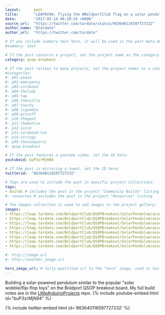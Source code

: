 ```yaml
---
layout:      post
title:       "LEAP#296: flying the #BoldportClub flag on a solar pendulum"
date:        "2017-05-14 06:20:24 +0000"
source_url:  "https://twitter.com/tardate/status/863640116597727232"
author_name: "@tardate"
author_url:  "https://twitter.com/tardate"

# If you include summary text here, it will be used in the post meta description instead of an excerpt from the post body
#summary: text

# If the post concerns a project, set the project name as the category:
category: qsop-breakout

# If the post relates to many projects, set the project names as a categories array:
#categories:
#- p01-pease
#- p02-emergency
#- p03-cordwood
#- p04-thelady
#- p05-tap
#- p06-thecuttle
#- p07-touchy
#- p08-ligemdio
#- p09-pissoff
#- p10-thegent
#- p11-thematrix
#- p12-juice
#- p13-cordwood-too
#- p14-stringy
#- p99-theconqueror
#- qsop-breakout

# If the post features a youtube video, set the ID here:
youtubeid: buP3zrMjN94

# If the post is mirroring a tweet, set the ID here:
twitterid:  "863640116597727232"

# Tags are used to include the post in specific project collections:
tags:
- builds # includes the post in the project "Community Builds" listing
#- resources # includes the post in the project "Resources" listing

# The images collection is used to add images to the project gallery:
images:
- https://leap.tardate.com/BoldportClub/QSOPBreakout/SolarPendulum/assets/SolarPendulum_bb.jpg
- https://leap.tardate.com/BoldportClub/QSOPBreakout/SolarPendulum/assets/SolarPendulum_bb_build.jpg
- https://leap.tardate.com/BoldportClub/QSOPBreakout/SolarPendulum/assets/SolarPendulum_build.jpg
- https://leap.tardate.com/BoldportClub/QSOPBreakout/SolarPendulum/assets/SolarPendulum_schematic.jpg
- https://leap.tardate.com/BoldportClub/QSOPBreakout/SolarPendulum/assets/construction_1.jpg
- https://leap.tardate.com/BoldportClub/QSOPBreakout/SolarPendulum/assets/construction_2.jpg
- https://leap.tardate.com/BoldportClub/QSOPBreakout/SolarPendulum/assets/construction_3.jpg
- https://leap.tardate.com/BoldportClub/QSOPBreakout/SolarPendulum/assets/construction_4_layout.jpg

#- http://image.url
#- http://another_image.url

hero_image_url: # fully-qualified url to the "hero" image, used in twitter cards for example
---
```


Building a solar-powered pendulum similar to the popular "solar wobble/flip-flop toys" on the Boldport QSOP breakout board.
My full build notes are in the [LittleArduinoProjects](https://github.com/tardate/LittleArduinoProjects/tree/master/BoldportClub/QSOPBreakout/SolarPendulum) repo.
{% include youtube-embed.html id="buP3zrMjN94" %}

{% include twitter-embed.html id='863640116597727232' %}
